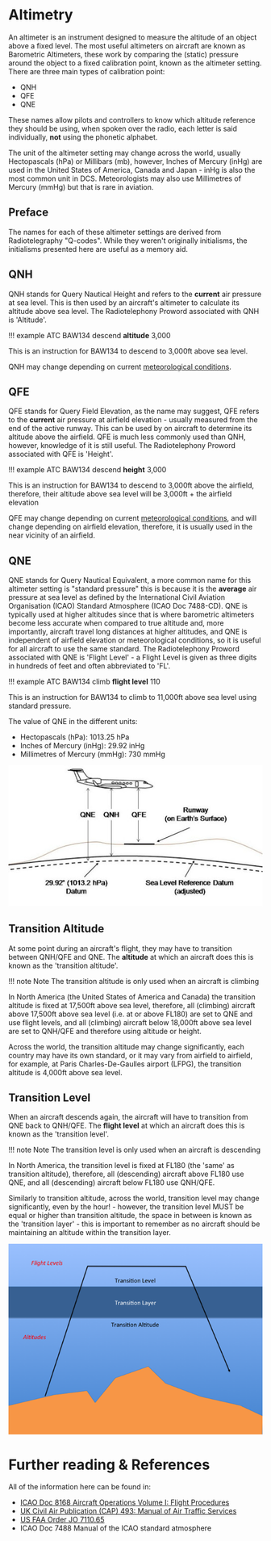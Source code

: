 # Altimetry

An altimeter is an instrument designed to measure the altitude of an object above a fixed level. The most useful altimeters on aircraft are known as Barometric Altimeters, these work by comparing the (static) pressure around the object to a fixed calibration point, known as the altimeter setting. There are three main types of calibration point:

- QNH
- QFE
- QNE

These names allow pilots and controllers to know which altitude reference they should be using, when spoken over the radio, each letter is said individually, **not** using the phonetic alphabet.

The unit of the altimeter setting may change across the world, usually Hectopascals (hPa) or Millibars (mb), however, Inches of Mercury (inHg) are used in the United States of America, Canada and Japan - inHg is also the most common unit in DCS. Meteorologists may also use Millimetres of Mercury (mmHg) but that is rare in aviation.

## Preface

The names for each of these altimeter settings are derived from Radiotelegraphy "Q-codes". While they weren't originally initialisms, the initialisms presented here are useful as a memory aid.

## QNH

QNH stands for Query Nautical Height and refers to the **current** air pressure at sea level. This is then used by an aircraft's altimeter to calculate its altitude above sea level. The Radiotelephony Proword associated with QNH is 'Altitude'.

!!! example ATC
	BAW134 descend **altitude** 3,000

This is an instruction for BAW134 to descend to 3,000ft above sea level.

QNH may change depending on current [meteorological conditions](./meteorology.md).

## QFE

QFE stands for Query Field Elevation, as the name may suggest, QFE refers to the **current** air pressure at airfield elevation - usually measured from the end of the active runway. This can be used by on aircraft to determine its altitude above the airfield. QFE is much less commonly used than QNH, however, knowledge of it is still useful. The Radiotelephony Proword associated with QFE is 'Height'.

!!! example ATC
	BAW134 descend **height** 3,000

This is an instruction for BAW134 to descend to 3,000ft above the airfield, therefore, their altitude above sea level will be 3,000ft + the airfield elevation

QFE may change depending on current [meteorological conditions](./meteorology.md), and will change depending on airfield elevation, therefore, it is usually used in the near vicinity of an airfield.

## QNE

QNE stands for Query Nautical Equivalent, a more common name for this altimeter setting is "standard pressure" this is because it is the **average** air pressure at sea level as defined by the International Civil Aviation Organisation (ICAO) Standard Atmosphere (ICAO Doc 7488-CD). QNE is typically used at higher altitudes since that is where barometric altimeters become less accurate when compared to true altitude and, more importantly, aircraft travel long distances at higher altitudes, and QNE is independent of airfield elevation or meteorological conditions, so it is useful for all aircraft to use the same standard. The Radiotelephony Proword associated with QNE is 'Flight Level' - a Flight Level is given as three digits in hundreds of feet and often abbreviated to 'FL'.

!!! example ATC
	BAW134 climb **flight level** 110

This is an instruction for BAW134 to climb to 11,000ft above sea level using standard pressure.

The value of QNE in the different units:

- Hectopascals (hPa): 1013.25 hPa
- Inches of Mercury (inHg): 29.92 inHg
- Millimetres of Mercury (mmHg): 730 mmHg

![Altimeter settings](../assets/Altimetry.png)

## Transition Altitude

At some point during an aircraft's flight, they may have to transition between QNH/QFE and QNE. The **altitude** at which an aircraft does this is known as the 'transition altitude'.

!!! note Note
	The transition altitude is only used when an aircraft is climbing

In North America (the United States of America and Canada) the transition altitude is fixed at 17,500ft above sea level, therefore, all (climbing) aircraft above 17,500ft above sea level (i.e. at or above FL180) are set to QNE and use flight levels, and all (climbing) aircraft below 18,000ft above sea level are set to QNH/QFE and therefore using altitude or height.

Across the world, the transition altitude may change significantly, each country may have its own standard, or it may vary from airfield to airfield, for example, at Paris Charles-De-Gaulles airport (LFPG), the transition altitude is 4,000ft above sea level.

## Transition Level

When an aircraft descends again, the aircraft will have to transition from QNE back to QNH/QFE. The **flight level** at which an aircraft does this is known as the 'transition level'.

!!! note Note
	The transition level is only used when an aircraft is descending

In North America, the transition level is fixed at FL180 (the 'same' as transition altitude), therefore, all (descending) aircraft above FL180 use QNE, and all (descending) aircraft below FL180 use QNH/QFE.

Similarly to transition altitude, across the world, transition level may change significantly, even by the hour! - however, the transition level MUST be equal or higher than transition altitude, the space in between is known as the 'transition layer' - this is important to remember as no aircraft should be maintaining an altitude within the transition layer.

![Transition Layer](../assets/transition_layer.png)

# Further reading & References

All of the information here can be found in:

- [ICAO Doc 8168 Aircraft Operations Volume I: Flight Procedures](https://publicapps.caa.co.uk/docs/33/15-Ref09_Doc%208168%20PANS-OPS%20Vol%20I%20Flight%20Procedures.PDF)
- [UK Civil Air Publication (CAP) 493: Manual of Air Traffic Services](https://publicapps.caa.co.uk/docs/33/CAP%20493%20Edition%2010%20(28%20March%202022).pdf)
- [US FAA Order JO 7110.65](https://www.faa.gov/documentLibrary/media/Order/7110.65AA_ATC_Basic_dtd_4-20-23_FINAL.pdf)
- ICAO Doc 7488 Manual of the ICAO standard atmosphere
